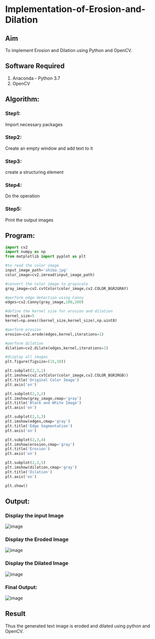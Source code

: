 # Implementation-of-Erosion-and-Dilation
## Aim
To implement Erosion and Dilation using Python and OpenCV.
## Software Required
1. Anaconda - Python 3.7
2. OpenCV
## Algorithm:
### Step1:
Import necessary packages

### Step2:
Create an empty window and add text to it

### Step3:
create a structuring element

### Step4:
Do the operation

### Step5:
Print the output images

 
## Program:

``` Python
import cv2
import numpy as np
from matplotlib import pyplot as plt

#to read the color image
input_image_path='shiba.jpg'
color_image=cv2.imread(input_image_path)

#convert the color image to grayscale
gray_image=cv2.cvtColor(color_image,cv2.COLOR_BGR2GRAY)

#perform edge detection using Canny
edges=cv2.Canny(gray_image,100,200)

#define the kernel size for erosion and dilation
kernel_size=5
kernel=np.ones((kernel_size,kernel_size),np.uint8)

#perform erosion
erosion=cv2.erode(edges,kernel,iterations=1)

#perform dilation
dilation=cv2.dilate(edges,kernel,iterations=1)

#display all images
plt.figure(figsize=(15,10))

plt.subplot(2,3,1)
plt.imshow(cv2.cvtColor(color_image,cv2.COLOR_BGR2RGB))
plt.title('Original Color Image')
plt.axis('on')

plt.subplot(2,3,2)
plt.imshow(gray_image,cmap='gray')
plt.title('Black and White Image')
plt.axis('on')

plt.subplot(2,3,3)
plt.imshow(edges,cmap='gray')
plt.title('Edge Segmentation')
plt.axis('on')

plt.subplot(2,3,4)
plt.imshow(erosion,cmap='gray')
plt.title('Erosion')
plt.axis('on')

plt.subplot(2,3,5)
plt.imshow(dilation,cmap='gray')
plt.title('Dilation')
plt.axis('on')

plt.show()


```
## Output:

### Display the input Image
![image](https://github.com/Safeeq-Fazil/erosion-dilation/assets/118680361/f83f9226-f817-4be9-8121-d1af8bba6190)

### Display the Eroded Image
![image](https://github.com/Safeeq-Fazil/erosion-dilation/assets/118680361/e4d3353c-776e-43be-b637-1c98ae8f5c92)


### Display the Dilated Image
![image](https://github.com/Safeeq-Fazil/erosion-dilation/assets/118680361/e56b132d-f10d-4b1a-a2b8-9a876a813b57)

### Final Output:
![image](https://github.com/Safeeq-Fazil/erosion-dilation/assets/118680361/bdb2b556-f6e2-4b2b-836b-9cd8f708f354)

## Result
Thus the generated text image is eroded and dilated using python and OpenCV.
